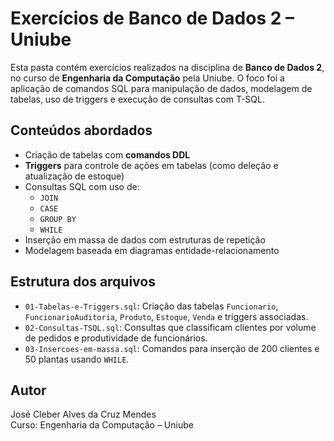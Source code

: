 # Exercícios de Banco de Dados 2 – Uniube

Esta pasta contém exercícios realizados na disciplina de **Banco de Dados 2**, no curso de **Engenharia da Computação** pela Uniube. O foco foi a aplicação de comandos SQL para manipulação de dados, modelagem de tabelas, uso de triggers e execução de consultas com T-SQL.

## Conteúdos abordados

- Criação de tabelas com **comandos DDL**
- **Triggers** para controle de ações em tabelas (como deleção e atualização de estoque)
- Consultas SQL com uso de:
  - `JOIN`
  - `CASE`
  - `GROUP BY`
  - `WHILE`
- Inserção em massa de dados com estruturas de repetição
- Modelagem baseada em diagramas entidade-relacionamento

## Estrutura dos arquivos

- `01-Tabelas-e-Triggers.sql`: Criação das tabelas `Funcionario`, `FuncionarioAuditoria`, `Produto`, `Estoque`, `Venda` e triggers associadas.
- `02-Consultas-TSQL.sql`: Consultas que classificam clientes por volume de pedidos e produtividade de funcionários.
- `03-Insercoes-em-massa.sql`: Comandos para inserção de 200 clientes e 50 plantas usando `WHILE`.

## Autor

José Cleber Alves da Cruz Mendes  
Curso: Engenharia da Computação – Uniube
